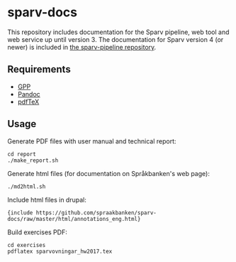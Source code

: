 # sparv-docs
This repository includes documentation for the Sparv pipeline, web tool and web service up until version 3.
The documentation for Sparv version 4 (or newer) is included in [the sparv-pipeline repository](https://github.com/spraakbanken/sparv-pipeline).

## Requirements
* [GPP](https://logological.org/gpp)
* [Pandoc](https://pandoc.org/)
* [pdfTeX](https://www.tug.org/applications/pdftex/)

## Usage
Generate PDF files with user manual and technical report:

    cd report
    ./make_report.sh

Generate html files (for documentation on Språkbanken's web page):

    ./md2html.sh

Include html files in drupal:

    {include https://github.com/spraakbanken/sparv-docs/raw/master/html/annotations_eng.html}

Build exercises PDF:

    cd exercises
    pdflatex sparvovningar_hw2017.tex
